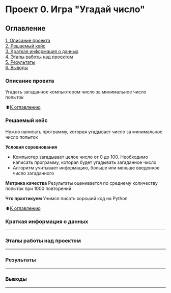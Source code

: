 # Проект 0. Игра "Угадай число"

## Оглавление
[1. Описание проекта](https://github.com/GStormius/DS_SF/blob/master/PYTHON_8_6/README.md#Описание-проекта)  
[2. Решаемый кейс](https://github.com/GStormius/DS_SF/blob/master/PYTHON_8_6/README.md#Решаемый-кейс)  
[3. Краткая информация о данных](https://github.com/GStormius/DS_SF/blob/master/PYTHON_8_6/README.md#Краткая-информация-о-данных)  
[4. Этапы работы над проектом](ttps://github.com/GStormius/DS_SF/blob/master/PYTHON_8_6/README.md#Этапы-работы-над-проектом)  
[5. Результаты](ttps://github.com/GStormius/DS_SF/blob/master/PYTHON_8_6/README.md#Результаты)  
[6. Выводы](ttps://github.com/GStormius/DS_SF/blob/master/PYTHON_8_6/README.md#Выводы)


### Описание проекта
Угадать загаданное компьютером число за минимальное число попыток

:arrow_up:[К оглавлению](https://github.com/GStormius/DS_SF/blob/master/PYTHON_8_6/README.md#Оглавление)


### Решаемый кейс
Нужно написать программу, которая угадывает число за минимальное число попыток

**Условия соревнования**
- Компьютер загадывает целое число от 0 до 100. Необходимо написать программу, которая будет угадывать загаданное число
- Алгоритм учитывает информацию, больше или меньше введенное число загаданного

**Метрика качества**
Результаты оценивается по среднему количеству попыток при 1000 повторений

**Что практикуем**
Учимся писать хороший код на Python

:arrow_up:[К оглавлению](https://github.com/GStormius/DS_SF/blob/master/PYTHON_8_6/README.md#Оглавление)


### Краткая информация о данных
***

### Этапы работы над проектом
***

### Результаты
***

### Выводы
***